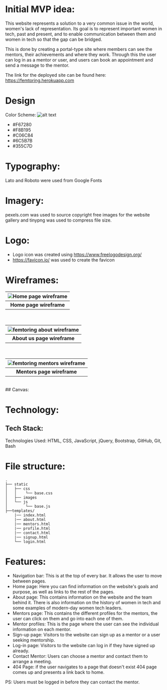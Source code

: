 # Initial MVP idea:

This website represents a solution to a very common issue in the world, women's lack of representation. Its goal is to represent important women in tech, past and present, and to enable communication between them and women in tech so that the gap can be bridged.

This is done by creating a portal-type site where members can see the mentors, their achievements and where they work. Through this the user can log in as a mentor or user, and users can book an appointment and send a message to the mentor.

The link for the deployed site can be found here: https://femtoring.herokuapp.com

# Design

Color Scheme:
![alt text](readme_images/colour-palette.png)

-   #F67280
-   #F8B195
-   #C06C84
-   #6C5B7B
-   #355C7D​

# Typography:

Lato and Roboto were used from Google Fonts​

# Imagery:

pexels.com was used to source copyright free images for the website gallery and tinypng was used to compress file size​.

# Logo:

-   Logo icon was created using https://www.freelogodesign.org/
-   https://favicon.io/ was used to create the favicon

# Wireframes:

| ![Home page wireframe](readme_images/home-page.png) |
| :--------------------------------------------------------: |
|                 <b>Home page wireframe</b>                 |

 <br />

| ![femtoring about wireframe](readme_images/about-page.png) |
| :---------------------------------------------------------------: |
|                  <b>About us page wireframe</b>                   |

 <br />

| ![femtoring mentors wireframe](readme_images/mentors-page.png) |
| :-------------------------------------------------------------------: |
|                     <b>Mentors page wireframe</b>                     |

 <br />
## Canvas:

# Technology:

## Tech Stack:

​Technologies Used: HTML, CSS, JavaScript, jQuery, Bootstrap, GitHub, Git, Bash

# File structure:

```
.
├── static
│   ├── css
│   │    └── base.css
│   ├── images
│   └── js
│        └── base.js
├──templates/
    |── index.html
    |── about.html
    |── mentors.html
    |── profile.html
    |── contact.html
    |── signup.html
    └── login.html
```
# Features:

- Navigation bar: This is at the top of every bar. It allows the user to move between pages.
- Home page: Here you can find information on the website's goals and purpose, as well as links to the rest of the pages.
- About page: This contains information on the website and the team behind it. There is also information on the history of women in tech and some examples of modern-day women tech leaders.
- Mentors page: This contains the different profiles for the mentors, the user can click on them and go into each one of them.
- Mentor profiles: This is the page where the user can see the individual information on each mentor.
- Sign-up page: Visitors to the website can sign up as a mentor or a user seeking mentorship.
- Log-in page: Visitors to the website can log in if they have signed up already.
- Contact Mentor: Users can choose a mentor and contact them to arrange a meeting.
- 404 Page: if the user navigates to a page that doesn't exist 404 page comes up and presents a link back to home.
  
PS: Users must be logged in before they can contact the mentor.
